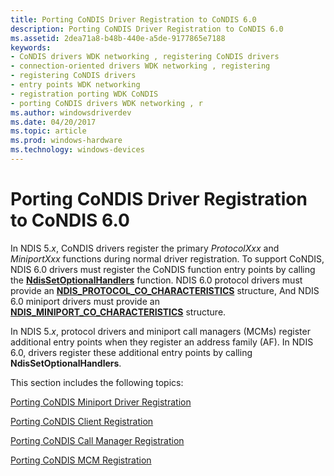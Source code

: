 ```yaml
---
title: Porting CoNDIS Driver Registration to CoNDIS 6.0
description: Porting CoNDIS Driver Registration to CoNDIS 6.0
ms.assetid: 2dea71a8-b48b-440e-a5de-9177865e7188
keywords:
- CoNDIS drivers WDK networking , registering CoNDIS drivers
- connection-oriented drivers WDK networking , registering
- registering CoNDIS drivers
- entry points WDK networking
- registration porting WDK CoNDIS
- porting CoNDIS drivers WDK networking , r
ms.author: windowsdriverdev
ms.date: 04/20/2017
ms.topic: article
ms.prod: windows-hardware
ms.technology: windows-devices
---
```


# Porting CoNDIS Driver Registration to CoNDIS 6.0





In NDIS 5.*x*, CoNDIS drivers register the primary *ProtocolXxx* and *MiniportXxx* functions during normal driver registration. To support CoNDIS, NDIS 6.0 drivers must register the CoNDIS function entry points by calling the [**NdisSetOptionalHandlers**](https://msdn.microsoft.com/library/windows/hardware/ff564550) function. NDIS 6.0 protocol drivers must provide an [**NDIS\_PROTOCOL\_CO\_CHARACTERISTICS**](https://msdn.microsoft.com/library/windows/hardware/ff566817) structure, And NDIS 6.0 miniport drivers must provide an [**NDIS\_MINIPORT\_CO\_CHARACTERISTICS**](https://msdn.microsoft.com/library/windows/hardware/ff565948) structure.

In NDIS 5.*x*, protocol drivers and miniport call managers (MCMs) register additional entry points when they register an address family (AF). In NDIS 6.0, drivers register these additional entry points by calling **NdisSetOptionalHandlers**.

This section includes the following topics:

[Porting CoNDIS Miniport Driver Registration](porting-condis-miniport-driver-registration.md)

[Porting CoNDIS Client Registration](porting-condis-client-registration.md)

[Porting CoNDIS Call Manager Registration](porting-condis-call-manager-registration.md)

[Porting CoNDIS MCM Registration](porting-condis-mcm-registration.md)

 

 






